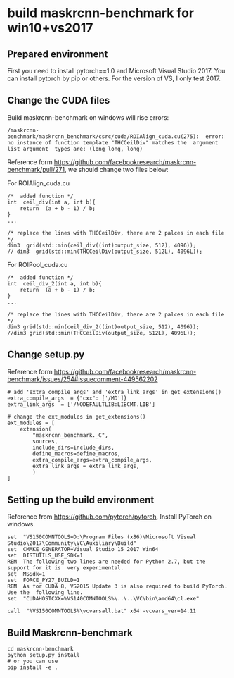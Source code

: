 # build maskrcnn-benchmark for win10+vs2017



## Prepared environment

First you need to install pytorch==1.0 and Microsoft Visual Studio 2017. You can install pytorch by pip or others. For the version of VS, I only test 2017.

## Change the CUDA files

Build maskrcnn-benchmark on windows will rise errors: 

```
/maskrcnn-benchmark/maskrcnn_benchmark/csrc/cuda/ROIAlign_cuda.cu(275):  error: no instance of function template "THCCeilDiv" matches the  argument list argument  types are: (long long, long)
```

Reference form https://github.com/facebookresearch/maskrcnn-benchmark/pull/271, we should change two files below:

For ROIAlign_cuda.cu

```
/*  added function */
int  ceil_div(int a, int b){ 
	return  (a + b - 1) / b; 
}
...

/* replace the lines with THCCeilDiv, there are 2 palces in each file */
dim3  grid(std::min(ceil_div((int)output_size, 512), 4096));
// dim3  grid(std::min(THCCeilDiv(output_size, 512L), 4096L));
```

For ROIPool_cuda.cu 

```
/*  added function */
int  ceil_div_2(int a, int b){ 
	return  (a + b - 1) / b; 
}
...

/* replace the lines with THCCeilDiv, there are 2 palces in each file */
dim3 grid(std::min(ceil_div_2((int)output_size, 512), 4096));
//dim3 grid(std::min(THCCeilDiv(output_size, 512L), 4096L));
```



## Change setup.py

Reference form https://github.com/facebookresearch/maskrcnn-benchmark/issues/254#issuecomment-449562202

```
# add 'extra_compile_args' and 'extra_link_args' in get_extensions()
extra_compile_args  = {"cxx": ['/MD']}
extra_link_args  = ['/NODEFAULTLIB:LIBCMT.LIB']

# change the ext_modules in get_extensions()
ext_modules = [
	extension(
        "maskrcnn_benchmark._C",
        sources,
        include_dirs=include_dirs,
        define_macros=define_macros,
        extra_compile_args=extra_compile_args,
        extra_link_args = extra_link_args,
		)
]
```

##  Setting up the build environment

Reference from https://github.com/pytorch/pytorch, Install PyTorch on windows.

```
set  "VS150COMNTOOLS=D:\Program Files (x86)\Microsoft Visual  Studio\2017\Community\VC\Auxiliary\Build"
set  CMAKE_GENERATOR=Visual Studio 15 2017 Win64
set  DISTUTILS_USE_SDK=1
REM  The following two lines are needed for Python 2.7, but the support for it is  very experimental.
set  MSSdk=1
set  FORCE_PY27_BUILD=1
REM  As for CUDA 8, VS2015 Update 3 is also required to build PyTorch. Use the  following line.
set  "CUDAHOSTCXX=%VS140COMNTOOLS%\..\..\VC\bin\amd64\cl.exe"

call  "%VS150COMNTOOLS%\vcvarsall.bat" x64 -vcvars_ver=14.11
```

## Build Maskrcnn-benchmark

```
cd maskrcnn-benchmark
python setup.py install
# or you can use 
pip install -e .
```